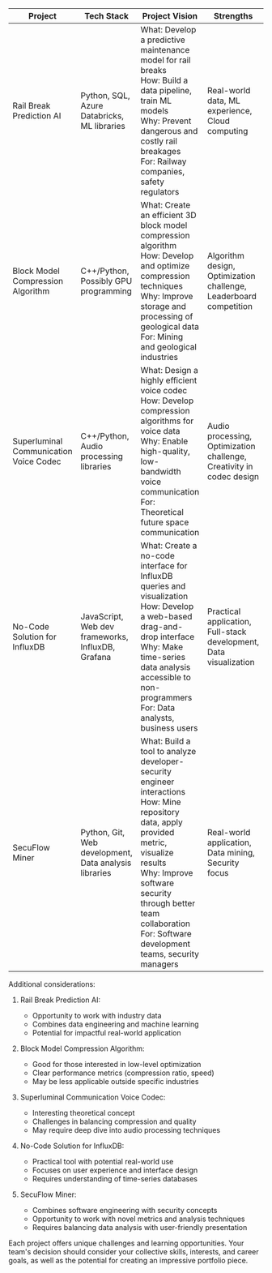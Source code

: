 
| Project                                | Tech Stack                                            | Project Vision                                                                                                                                                                                                                                                          | Strengths                                                            | Weaknesses                                                   | Interests/Skills                                       | Complexity  |
| -------------------------------------- | ----------------------------------------------------- | ----------------------------------------------------------------------------------------------------------------------------------------------------------------------------------------------------------------------------------------------------------------------- | -------------------------------------------------------------------- | ------------------------------------------------------------ | ------------------------------------------------------ | ----------- |
| Rail Break Prediction AI               | Python, SQL, Azure Databricks, ML libraries           | What: Develop a predictive maintenance model for rail breaks<br>How: Build a data pipeline, train ML models<br>Why: Prevent dangerous and costly rail breakages<br>For: Railway companies, safety regulators                                                            | Real-world data, ML experience, Cloud computing                      | Requires ML expertise, Potentially complex data pipeline     | Data Science, ML, Cloud Computing                      | High        |
| Block Model Compression Algorithm      | C++/Python, Possibly GPU programming                  | What: Create an efficient 3D block model compression algorithm<br>How: Develop and optimize compression techniques<br>Why: Improve storage and processing of geological data<br>For: Mining and geological industries                                                   | Algorithm design, Optimization challenge, Leaderboard competition    | Highly specific use case, May be mathematically intense      | Algorithms, Data Compression, Possibly GPU Programming | Medium-High |
| Superluminal Communication Voice Codec | C++/Python, Audio processing libraries                | What: Design a highly efficient voice codec<br>How: Develop compression algorithms for voice data<br>Why: Enable high-quality, low-bandwidth voice communication<br>For: Theoretical future space communication                                                         | Audio processing, Optimization challenge, Creativity in codec design | Theoretical concept, May require signal processing knowledge | Audio Processing, Optimization, Codec Design           | High        |
| No-Code Solution for InfluxDB          | JavaScript, Web dev frameworks, InfluxDB, Grafana     | What: Create a no-code interface for InfluxDB queries and visualization<br>How: Develop a web-based drag-and-drop interface<br>Why: Make time-series data analysis accessible to non-programmers<br>For: Data analysts, business users                                  | Practical application, Full-stack development, Data visualization    | Requires understanding of InfluxDB and Grafana               | Web Development, Database Management, UX Design        | Medium      |
| SecuFlow Miner                         | Python, Git, Web development, Data analysis libraries | What: Build a tool to analyze developer-security engineer interactions<br>How: Mine repository data, apply provided metric, visualize results<br>Why: Improve software security through better team collaboration<br>For: Software development teams, security managers | Real-world application, Data mining, Security focus                  | Vague requirements, Relies on provided metric                | Data Analysis, Software Security, Web Development      | Medium-High |

Additional considerations:

1. Rail Break Prediction AI:
   - Opportunity to work with industry data
   - Combines data engineering and machine learning
   - Potential for impactful real-world application

2. Block Model Compression Algorithm:
   - Good for those interested in low-level optimization
   - Clear performance metrics (compression ratio, speed)
   - May be less applicable outside specific industries

3. Superluminal Communication Voice Codec:
   - Interesting theoretical concept
   - Challenges in balancing compression and quality
   - May require deep dive into audio processing techniques

4. No-Code Solution for InfluxDB:
   - Practical tool with potential real-world use
   - Focuses on user experience and interface design
   - Requires understanding of time-series databases

5. SecuFlow Miner:
   - Combines software engineering with security concepts
   - Opportunity to work with novel metrics and analysis techniques
   - Requires balancing data analysis with user-friendly presentation

Each project offers unique challenges and learning opportunities. Your team's decision should consider your collective skills, interests, and career goals, as well as the potential for creating an impressive portfolio piece.